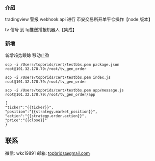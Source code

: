 ### 介绍

tradingview 警报 webhook api 进行 币安交易所开单平仓操作【node 版本】

tv 信号 到 tg推送播报机器人【集成】

### 新增

新增趋势跟踪 移动止盈



`scp -i /Users/topbrids/cert/testbbs.pem package.json root@101.32.178.79:/root/tv_gen_order`

`scp -i /Users/topbrids/cert/testbbs.pem index.js root@101.32.178.79:/root/tv_gen_order`

`scp -i /Users/topbrids/cert/testbbs.pem app/message.js root@101.32.178.79:/root/tv_gen_order/app`

```
{
"ticker":"{{ticker}}",
"position":"{{strategy.market_position}}",
"action":"{{strategy.order.action}}",
"price":"{{close}}"
}
```

## 联系

微信: wkc19891
邮箱: topbrids@gmail.com